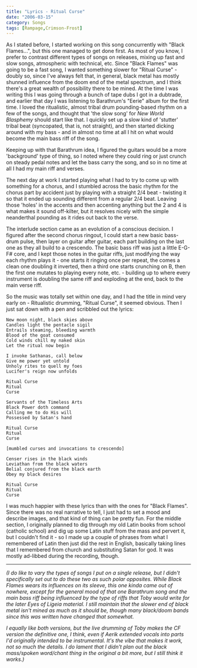 ```yaml
---
title: "Lyrics - Ritual Curse"
date: "2006-03-15"
category: Songs
tags: [Rampage,Crimson-Frost]
---
```


As I stated before, I started working on this song concurrently with "Black Flames...", but this one managed to get done first. As most of you know, I prefer to contrast different types of songs on releases, mixing up fast and slow songs, atmospheric with technical, etc. Since "Black Flames" was going to be a fast song, I wanted something slower for "Ritual Curse" - doubly so, since I've always felt that, in general, black metal has mostly shunned influence from the doom end of the metal spectrum, and I think there's a great wealth of possibility there to be mined. At the time I was writing this I was going through a bunch of tape dubs I got in a dubtrade, and earlier that day I was listening to Barathrum's "Eerie" album for the first time. I loved the ritualistic, almost tribal drum pounding-based rhythm on a few of the songs, and thought that 'the slow song' for *New World Blasphemy* should start like that. I quickly set up a slow kind of 'stutter' tribal beat (syncopated, that is, not straight), and then started dicking around with my bass - and in almost no time at all I hit on what would become the main bass riff of the song.

Keeping up with that Barathrum idea, I figured the guitars would be a more 'background' type of thing, so I noted where they could ring or just crunch on steady pedal notes and let the bass carry the song, and so in no time at all I had my main riff and verses.

The next day at work I started playing what I had to try to come up with something for a chorus, and I stumbled across the basic rhythm for the chorus part by accident just by playing with a straight 2/4 beat - twisting it so that it ended up sounding different from a regular 2/4 beat. Leaving those 'holes' in the accents and then accenting anything but the 2 and 4 is what makes it sound off-kilter, but it resolves nicely with the simple neanderthal pounding as it rides out back to the verse.

The interlude section came as an evolution of a conscious decision. I figured after the second chorus ringout, I could start a new basic bass-drum pulse, then layer on guitar after guitar, each part building on the last one as they all build to a crescendo. The basic bass riff was just a little E-G-F# core, and I kept those notes in the guitar riffs, just modifying the way each rhythm plays it - one starts it ringing once per repeat, the comes a clean one doubling it inverted, then a third one starts crunching on B, then the first one mutates to playing every note, etc. - building up to where every instrument is doubling the same riff and exploding at the end, back to the main verse riff.

So the music was totally set within one day, and I had the title in mind very early on - Ritualistic drumming, "Ritual Curse", it seemed obvious. Then I just sat down with a pen and scribbled out the lyrics:

```
New moon night, black skies above
Candles light the pentacle sigil
Entrails steaming, bleeding warmth
Blood of the goat consumed
Cold winds chill my naked skin
Let the ritual now begin

I invoke Sathanas, call below
Give me power yet untold
Unholy rites to quell my foes
Lucifer's reign now unfolds

Ritual Curse
Ritual
Curse

Servants of the Timeless Arts
Black Power doth command
Calling me to do His will
Possessed by Satan's hand

Ritual Curse
Ritual
Curse

[mumbled curses and invocations to crescendo]

Censer rises in the black winds
Leviathan from the black waters
Belial conjured from the black earth
Obey my black desires

Ritual Curse
Ritual
Curse
```

I was much happier with these lyrics than with the ones for "Black Flames". Since there was no real narrative to tell, I just had to set a mood and describe images, and that kind of thing can be pretty fun. For the middle section, I originally planned to dig through my old Latin books from school (catholic school) and dig up some Latin stuff from the mass and pervert it, but I couldn't find it - so I made up a couple of phrases from what I remembered of Latin then just did the rest in English, basically taking lines that I remembered from church and substituting Satan for god. It was mostly ad-libbed during the recording, though.

***

*(I do like to vary the types of songs I put on a single release, but I didn't specifically set out to do these two as such polar opposites. While Black Flames wears its influences on its sleeve, this one kinda came out of nowhere, except for the general mood of that one Barathrum song and the main bass riff being influenced by the type of riffs that Toby would write for the later Eyes of Ligeia material. I still maintain that the slower end of black metal isn't mined as much as it should be, though many black/doom bands since this was written have changed that somewhat.*

*I equally like both versions, but the live drumming of Toby makes the CF version the definitive one, I think, even if Aerik extended vocals into parts I'd originally intended to be instrumental. It's the vibe that makes it work, not so much the details. I do lament that I didn't plan out the black mass/spoken word/chant thing in the original a bit more, but I still think it works.)*
